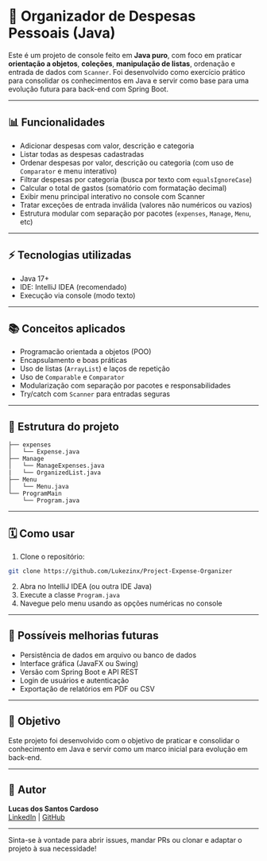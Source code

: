 # 📅 Organizador de Despesas Pessoais (Java)

Este é um projeto de console feito em **Java puro**, com foco em praticar **orientação a objetos**, **coleções**, **manipulação de listas**, ordenação e entrada de dados com `Scanner`. Foi desenvolvido como exercício prático para consolidar os conhecimentos em Java e servir como base para uma evolução futura para back-end com Spring Boot.

---

## 📊 Funcionalidades

- Adicionar despesas com valor, descrição e categoria
- Listar todas as despesas cadastradas
- Ordenar despesas por valor, descrição ou categoria (com uso de `Comparator` e menu interativo)
- Filtrar despesas por categoria (busca por texto com `equalsIgnoreCase`)
- Calcular o total de gastos (somatório com formatação decimal)
- Exibir menu principal interativo no console com Scanner
- Tratar exceções de entrada inválida (valores não numéricos ou vazios)
- Estrutura modular com separação por pacotes (`expenses`, `Manage`, `Menu`, etc)

---

## ⚡ Tecnologias utilizadas

- Java 17+
- IDE: IntelliJ IDEA (recomendado)
- Execução via console (modo texto)

---

## 📚 Conceitos aplicados

- Programacão orientada a objetos (POO)
- Encapsulamento e boas práticas
- Uso de listas (`ArrayList`) e laços de repetição
- Uso de `Comparable` e `Comparator`
- Modularização com separação por pacotes e responsabilidades
- Try/catch com `Scanner` para entradas seguras

---

## 📁 Estrutura do projeto

```
├── expenses
│   └── Expense.java
├── Manage
│   └── ManageExpenses.java
|   └── OrganizedList.java
├── Menu
│   └── Menu.java
└── ProgramMain
    └── Program.java
```

---

## 🗓️ Como usar

1. Clone o repositório:

```bash
git clone https://github.com/Lukezinx/Project-Expense-Organizer
```

2. Abra no IntelliJ IDEA (ou outra IDE Java)
3. Execute a classe `Program.java`
4. Navegue pelo menu usando as opções numéricas no console

---

## 🌟 Possíveis melhorias futuras

- Persistência de dados em arquivo ou banco de dados
- Interface gráfica (JavaFX ou Swing)
- Versão com Spring Boot e API REST
- Login de usuários e autenticação
- Exportação de relatórios em PDF ou CSV

---

## 🚀 Objetivo

Este projeto foi desenvolvido com o objetivo de praticar e consolidar o conhecimento em Java e servir como um marco inicial para evolução em back-end.

---

## 👤 Autor

**Lucas dos Santos Cardoso**\
[LinkedIn](https://www.linkedin.com/in/lucas-luke/) | [GitHub](https://github.com/Lukezinx)

---

Sinta-se à vontade para abrir issues, mandar PRs ou clonar e adaptar o projeto à sua necessidade!

